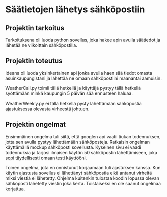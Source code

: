 # Säätietojen lähetys sähköpostiin

## Projektin tarkoitus

Tarkoituksena oli luoda python sovellus, joka hakee apin avulla säätiedot ja lähetää ne viikoittain sähköpostilla.

## Projektin toteutus

Ideana oli luoda yksinkertainen api jonka avulla haen sää tiedot omasta asuinkaupungistani ja lähettää ne omaan sähköpostiini maanantai aamuisin.

WeatherCall.py toimii tällä hetkellä ja käyttäjä pystyy tällä hetkellä syöttämään minkä kaupungin 5 päivän sää ennusteen haluaa.

WeatherWeekly.py ei tällä hetkellä pysty lähettämään sähköpostia ajastuksessa olevasta virheestä johtuen.

## Projektin ongelmat

Ensimmäinen ongelma tuli siitä, että googlen api vaatii tiukan todennuksen, jotta sen avulla pystyy lähettämään sähköposteja. Ratkaisin ongelman käyttämällä mockup sähköposti sovellusta. Kyseinen sivu ei vaadi todennuksia ja tarjosi ilmaisen käytön 50 sähköpostin lähettämiseen, joka sopi täydellisesti omaan testi käyttööni.

Toinen ongelma, jota en onnistunut korjaamaan tuli ajastuksen kanssa. Kun käytin ajastusta sovellus ei lähettänyt sähköpostia eikä antanut virheitä miksi viestiä ei lähetetty. Ohjelma kuitenkin tulostaa koodin lopussa olevan sähköposti lähetetty viestin joka kerta. Toistaiseksi en ole saanut ongelmaa korjattua.